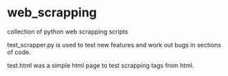 # web_scrapping
 collection of python web scrapping scripts

 test_scrapper.py is used to test new features and work out bugs in sections of code.

 test.html was a simple html page to test scrapping tags from html.
